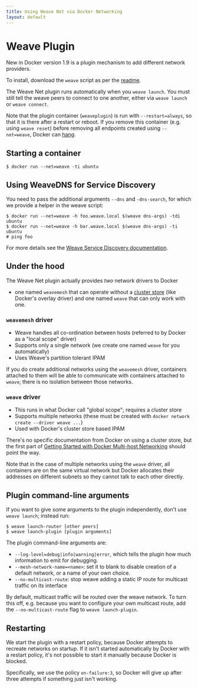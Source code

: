 ```yaml
---
title: Using Weave Net via Docker Networking
layout: default
---
```


# Weave Plugin

New in Docker version 1.9 is a plugin mechanism to add different
network providers.

To install, download the `weave` script as per the [readme][].

The Weave Net plugin runs automatically when you `weave launch`.  You
must still tell the weave peers to connect to one another, either via
`weave launch` or `weave connect`.

Note that the plugin container (`weaveplugin`) is run with
`--restart=always`, so that it is there after a restart or reboot. If
you remove this container (e.g. using `weave reset`) before removing
all endpoints created using `--net=weave`, Docker can
[hang](https://github.com/docker/libnetwork/issues/813).

## Starting a container

    $ docker run --net=weave -ti ubuntu

## Using WeaveDNS for Service Discovery

You need to pass the additional arguments `--dns` and `-dns-search`,
for which we provide a helper in the weave script:

    $ docker run --net=weave -h foo.weave.local $(weave dns-args) -tdi ubuntu
    $ docker run --net=weave -h bar.weave.local $(weave dns-args) -ti ubuntu
    # ping foo

For more details see the [Weave Service Discovery documentation][service-discovery].

## Under the hood

The Weave Net plugin actually provides *two* network drivers to Docker
- one named `weavemesh` that can operate without a [cluster
store](#cluster-store) (like Docker's overlay driver) and one named
`weave` that can only work with one.

### `weavemesh` driver

* Weave handles all co-ordination between hosts (referred to by Docker as a "local scope" driver)
* Supports only a single network (we create one named `weave` for you automatically)
* Uses Weave's partition tolerant IPAM

If you do create additional networks using the `weavemesh` driver,
containers attached to them will be able to communicate with
containers attached to `weave`; there is no isolation between those
networks.

### `weave` driver

* This runs in what Docker call "global scope"; requires a cluster store
* Supports multiple networks (these must be created with `docker network create --driver weave ...`)
* Used with Docker's cluster store based IPAM

There's no specific documentation from Docker on using a cluster
store, but the first part of [Getting Started with Docker Multi-host Networking][docker-net]
should point the way.

Note that in the case of multiple networks using the `weave` driver, all containers are
on the same virtual network but Docker allocates their addresses on
different subnets so they cannot talk to each other directly.

## Plugin command-line arguments

If you want to give some arguments to the plugin independently, don't
use `weave launch`; instead run:

    $ weave launch-router [other peers]
    $ weave launch-plugin [plugin arguments]

The plugin command-line arguments are:

 * `--log-level=debug|info|warning|error`, which tells the plugin
   how much information to emit for debugging.
 * `--mesh-network-name=<name>`: set it to blank to disable creation
   of a default network, or a name of your own choice.
 * `--no-multicast-route`: stop weave adding a static IP route for
   multicast traffic on its interface

By default, multicast traffic will be routed over the weave network.
To turn this off, e.g. because you want to configure your own multicast
route, add the `--no-multicast-route` flag to `weave launch-plugin`.

## Restarting

We start the plugin with a restart policy, because Docker attempts to
recreate networks on startup.  If it isn't started automatically by
Docker with a restart policy, it's not possible to start it manually
because Docker is blocked.

Specifically, we use the policy `on-failure:3`, so Docker will give up
after three attempts if something just isn't working.

[readme]: https://github.com/weaveworks/weave/blob/master/README.md#installation
[service-discovery]: weavedns.html
[docker-net]: https://github.com/docker/docker/blob/master/docs/userguide/networking/get-started-overlay.md
